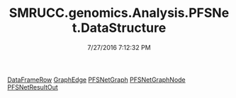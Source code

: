 ﻿---
title: SMRUCC.genomics.Analysis.PFSNet.DataStructure
date: 7/27/2016 7:12:32 PM
---

[DataFrameRow](T-SMRUCC.genomics.Analysis.PFSNet.DataStructure.DataFrameRow.html)
[GraphEdge](T-SMRUCC.genomics.Analysis.PFSNet.DataStructure.GraphEdge.html)
[PFSNetGraph](T-SMRUCC.genomics.Analysis.PFSNet.DataStructure.PFSNetGraph.html)
[PFSNetGraphNode](T-SMRUCC.genomics.Analysis.PFSNet.DataStructure.PFSNetGraphNode.html)
[PFSNetResultOut](T-SMRUCC.genomics.Analysis.PFSNet.DataStructure.PFSNetResultOut.html)
